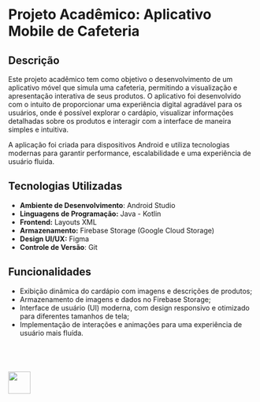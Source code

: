 # Projeto Acadêmico: Aplicativo Mobile de Cafeteria

## Descrição

Este projeto acadêmico tem como objetivo o desenvolvimento de um aplicativo móvel que simula uma cafeteria, permitindo a visualização e apresentação interativa de seus produtos. O aplicativo foi desenvolvido com o intuito de proporcionar uma experiência digital agradável para os usuários, onde é possível explorar o cardápio, visualizar informações detalhadas sobre os produtos e interagir com a interface de maneira simples e intuitiva.

A aplicação foi criada para dispositivos Android e utiliza tecnologias modernas para garantir performance, escalabilidade e uma experiência de usuário fluida.

## Tecnologias Utilizadas

- **Ambiente de Desenvolvimento**: Android Studio
- **Linguagens de Programação:** Java - Kotlin
- **Frontend:** Layouts XML
- **Armazenamento:** Firebase Storage (Google Cloud Storage)
- **Design UI/UX:** Figma
- **Controle de Versão**: Git

## Funcionalidades

- Exibição dinâmica do cardápio com imagens e descrições de produtos;
- Armazenamento de imagens e dados no Firebase Storage;
- Interface de usuário (UI) moderna, com design responsivo e otimizado para diferentes tamanhos de tela;
- Implementação de interações e animações para uma experiência de usuário mais fluída.

&nbsp;

#
[<img width="45" src="https://github.com/gihcout/arduino/assets/112673878/a25404ac-e2a0-4e53-9f31-3a55b0bdfebc" />](https://github.com/gihcout)
